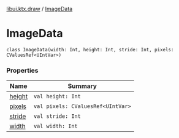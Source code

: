 [libui.ktx.draw](../README.md) / [ImageData](README.md)

# ImageData

`class ImageData(width: Int, height: Int, stride: Int, pixels: CValuesRef<UIntVar>)`

### Properties

| Name | Summary |
|---|---|
| [height](height.md) | `val height: Int` |
| [pixels](pixels.md) | `val pixels: CValuesRef<UIntVar>` |
| [stride](stride.md) | `val stride: Int` |
| [width](width.md) | `val width: Int` |
